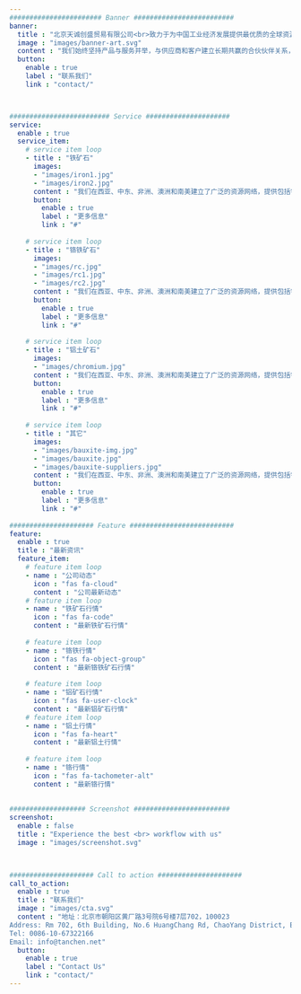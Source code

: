 ```yaml
---
####################### Banner #########################
banner:
  title : "北京天诚创盛贸易有限公司<br>致力于为中国工业经济发展提供最优质的全球资源产品"
  image : "images/banner-art.svg"
  content : "我们始终坚持产品与服务并举，与供应商和客户建立长期共赢的合伙伙伴关系，为多方共赢和中国经济发展注入动力。<br>我们在西亚、中东、非洲、澳洲和南美建立了广泛的资源网络，提供包括铁矿石、铬铁、铝土、铝、铬矿石以及其他资源品在内的多种产品。健康的长期伙伴关系铸就了互信和真诚，为所有参与方创造了价值。<br>我们真诚希望在长远的业务往来中与供应商和客户保持良好的互动与沟通，为企业和持续创造价值，为全人类的福祉尽自己的一份绵薄之力。"
  button:
    enable : true
    label : "联系我们"
    link : "contact/"



######################### Service #####################
service:
  enable : true
  service_item:
    # service item loop
    - title : "铁矿石"
      images:
      - "images/iron1.jpg"
      - "images/iron2.jpg"
      content : "我们在西亚、中东、非洲、澳洲和南美建立了广泛的资源网络，提供包括铁矿石、铬铁、铝土、铝、铬矿石以及其他资源品在内的多种产品。健康的长期伙伴关系铸就了互信和真诚，为所有参与方创造了价值。"
      button:
        enable : true
        label : "更多信息"
        link : "#"
        
    # service item loop
    - title : "铬铁矿石"
      images:
      - "images/rc.jpg"
      - "images/rc1.jpg"
      - "images/rc2.jpg"
      content : "我们在西亚、中东、非洲、澳洲和南美建立了广泛的资源网络，提供包括铁矿石、铬铁、铝土、铝、铬矿石以及其他资源品在内的多种产品。健康的长期伙伴关系铸就了互信和真诚，为所有参与方创造了价值。"
      button:
        enable : true
        label : "更多信息"
        link : "#"
        
    # service item loop
    - title : "铝土矿石"
      images:
      - "images/chromium.jpg"
      content : "我们在西亚、中东、非洲、澳洲和南美建立了广泛的资源网络，提供包括铁矿石、铬铁、铝土、铝、铬矿石以及其他资源品在内的多种产品。健康的长期伙伴关系铸就了互信和真诚，为所有参与方创造了价值。"
      button:
        enable : true
        label : "更多信息"
        link : "#"
        
    # service item loop
    - title : "其它"
      images:
      - "images/bauxite-img.jpg"
      - "images/bauxite.jpg"
      - "images/bauxite-suppliers.jpg"
      content : "我们在西亚、中东、非洲、澳洲和南美建立了广泛的资源网络，提供包括铁矿石、铬铁、铝土、铝、铬矿石以及其他资源品在内的多种产品。健康的长期伙伴关系铸就了互信和真诚，为所有参与方创造了价值。"
      button:
        enable : true
        label : "更多信息"
        link : "#"
        
##################### Feature ##########################
feature:
  enable : true
  title : "最新资讯"
  feature_item:
    # feature item loop
    - name : "公司动态"
      icon : "fas fa-cloud"
      content : "公司最新动态"
    # feature item loop
    - name : "铁矿石行情"
      icon : "fas fa-code"
      content : "最新铁矿石行情"
      
    # feature item loop
    - name : "铬铁行情"
      icon : "fas fa-object-group"
      content : "最新铬铁矿石行情"
      
    # feature item loop
    - name : "铝矿石行情"
      icon : "fas fa-user-clock"
      content : "最新铝矿石行情"
    # feature item loop
    - name : "铝土行情"
      icon : "fas fa-heart"
      content : "最新铝土行情"
      
    # feature item loop
    - name : "铬行情"
      icon : "fas fa-tachometer-alt"
      content : "最新铬行情"
      
      
################### Screenshot ########################
screenshot:
  enable : false 
  title : "Experience the best <br> workflow with us"
  image : "images/screenshot.svg"

  

##################### Call to action #####################
call_to_action:
  enable : true
  title : "联系我们"
  image : "images/cta.svg"
  content : "地址：北京市朝阳区黄厂路3号院6号楼7层702，100023
Address: Rm 702, 6th Building, No.6 HuangChang Rd, ChaoYang District, Beijing, China, 100023
Tel: 0086-10-67322166
Email: info@tanchen.net"
  button:
    enable : true
    label : "Contact Us"
    link : "contact/"
---
```

